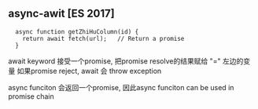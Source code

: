 ## async-awit [ES 2017]
```
  async function getZhiHuColumn(id) {
    return await fetch(url);   // Return a promise
  }
```
await keyword 接受一个promise, 把promise resolve的结果赋给 "=" 左边的变量
如果promise reject, await 会 throw exception

async funciton 会返回一个promise, 因此async funciton can be used in promise chain
